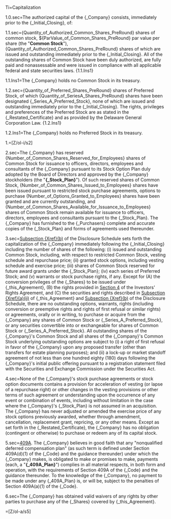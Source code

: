 Ti=Capitalization

1.0.sec=The authorized capital of the {_Company} consists, immediately prior to the {_Initial_Closing}, of:

1.1.sec={Quantity_of_Authorized_Common_Shares_PreRound} shares of common stock, ${ParValue_of_Common_Shares_PreRound} par value per share (the "<strong>Common Stock</strong>"), {Quantity_of_Authorized_Common_Shares_PreRound} shares of which are issued and outstanding immediately prior to the {_Initial_Closing}. All of the outstanding shares of Common Stock have been duly authorized, are fully paid and nonassessable and were issued in compliance with all applicable federal and state securities laws. {1.1.Ins1} 

1.1.Ins1=The {_Company} holds no Common Stock in its treasury.

1.2.sec={Quantity_of_Preferred_Shares_PreRound} shares of Preferred Stock, of which {Quantity_of_SeriesA_Shares_PreRound} shares have been designated {_Series_A_Preferred_Stock}, none of which are issued and outstanding immediately prior to the {_Initial_Closing}. The rights, privileges and preferences of the Preferred Stock are as stated in the {_Restated_Certificate} and as provided by the Delaware General Corporation Law. {1.2.Ins1}

1.2.Ins1=The {_Company} holds no Preferred Stock in its treasury.

1.=[Z/ol-i/s2]

2.sec=The {_Company} has reserved {Number_of_Common_Shares_Reserved_for_Employees} shares of Common Stock for issuance to officers, directors, employees and consultants of the {_Company} pursuant to its Stock Option Plan duly adopted by the Board of Directors and approved by the {_Company} stockholders (the "<strong>{_Stock_Plan}</strong>"). Of such reserved shares of Common Stock, {Number_of_Common_Shares_Issued_to_Employees} shares have been issued pursuant to restricted stock purchase agreements, options to purchase {Number_of_Options_Granted_to_Employees} shares have been granted and are currently outstanding, and {Number_of_Common_Shares_Available_for_Issuance_to_Employees} shares of Common Stock remain available for issuance to officers, directors, employees and consultants pursuant to the {_Stock_Plan}. The {_Company} has furnished to the {_Purchasers} complete and accurate copies of the {_Stock_Plan} and forms of agreements used thereunder.

3.sec=<u>Subsection </u><u>{Xref}(b)</u> of the Disclosure Schedule sets forth the capitalization of the {_Company} immediately following the {_Initial_Closing} including the number of shares of the following: (i) issued and outstanding Common Stock, including, with respect to restricted Common Stock, vesting schedule and repurchase price; (ii) granted stock options, including vesting schedule and exercise price; (iii) shares of Common Stock reserved for future award grants under the {_Stock_Plan}; (iv) each series of Preferred Stock; and (v) warrants or stock purchase rights, if any. Except for (A) the conversion privileges of the {_Shares} to be issued under {_this_Agreement}, (B) the rights provided in <u>Section 4</u> of the Investors' Rights Agreement, and (C) the securities and rights described in <u>Subsection </u><u>{Xref}(a)(ii)</u> of {_this_Agreement} and <u>Subsection </u><u>{Xref}(b)</u> of the Disclosure Schedule, there are no outstanding options, warrants, rights (including conversion or preemptive rights and rights of first refusal or similar rights) or agreements, orally or in writing, to purchase or acquire from the {_Company} any shares of Common Stock or {_Series_A_Preferred_Stock}, or any securities convertible into or exchangeable for shares of Common Stock or {_Series_A_Preferred_Stock}. All outstanding shares of the {_Company}'s Common Stock and all shares of the {_Company}'s Common Stock underlying outstanding options are subject to (i) a right of first refusal in favor of the {_Company} upon any proposed transfer (other than transfers for estate planning purposes); and (ii) a lock-up or market standoff agreement of not less than one hundred eighty (180) days following the {_Company}'s initial public offering pursuant to a registration statement filed with the Securities and Exchange Commission under the Securities Act.

4.sec=None of the {_Company}'s stock purchase agreements or stock option documents contains a provision for acceleration of vesting (or lapse of a repurchase right) or other changes in the vesting provisions or other terms of such agreement or understanding upon the occurrence of any event or combination of events, including without limitation in the case where the {_Company}'s {_Stock_Plan} is not assumed in an acquisition. The {_Company} has never adjusted or amended the exercise price of any stock options previously awarded, whether through amendment, cancellation, replacement grant, repricing, or any other means. Except as set forth in the {_Restated_Certificate}, the {_Company} has no obligation (contingent or otherwise) to purchase or redeem any of its capital stock.

5.sec=<u>409A</u>. The {_Company} believes in good faith that any "nonqualified deferred compensation plan" (as such term is defined under Section 409A(d)(1) of the {_Code} and the guidance thereunder) under which the {_Company} makes, is obligated to make or promises to make, payments (each, a "<strong>{_409A_Plan}</strong>") complies in all material respects, in both form and operation, with the requirements of Section 409A of the {_Code} and the guidance thereunder. To the knowledge of  the {_Company}, no payment to be made under any {_409A_Plan} is, or will be, subject to the penalties of Section 409A(a)(1) of the {_Code}.

6.sec=The {_Company} has obtained valid waivers of any rights by other parties to purchase any of the {_Shares} covered by {_this_Agreement}.

=[Z/ol-a/s5]
